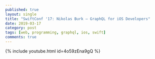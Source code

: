 ```yaml
---
published: true
layout: single
title: "SwiftConf '17: Nikolas Burk — GraphQL for iOS Developers"
date: 2019-03-17
category: post
tags: [web, programming, graphql, ios, swift]
comments: true
---
```

{% include youtube.html id=4o59zEna9gQ %}